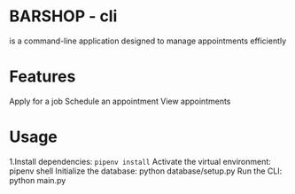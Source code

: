 # BARSHOP - cli
 is a command-line application designed to manage appointments efficiently

# Features
 Apply for a job
 Schedule an appointment
 View appointments
# Usage
1.Install dependencies: `pipenv install`
Activate the virtual environment: pipenv shell
Initialize the database: python database/setup.py
Run the CLI: python main.py
